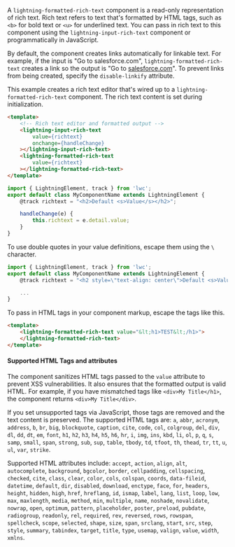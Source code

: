 A `lightning-formatted-rich-text` component is a read-only representation of
rich text. Rich text refers to text that's formatted by HTML tags, such as
`<b>` for bold text or `<u>` for underlined text. You can pass in rich text to
this component using the `lightning-input-rich-text` component or
programmatically in JavaScript.

By default, the component creates links automatically for linkable text. For example, if the input is "Go to salesforce.com", `lightning-formatted-rich-text` creates a link so the output is "Go to [salesforce.com](https://www.salesforce.com/)".
To prevent links from being created, specify the `disable-linkify` attribute.

This example creates a rich text editor that's wired up to a
`lightning-formatted-rich-text` component. The rich text content is set during
initialization.

```html
<template>
    <!-- Rich text editor and formatted output -->
    <lightning-input-rich-text
        value={richtext}
        onchange={handleChange}
    ></lightning-input-rich-text>
    <lightning-formatted-rich-text
        value={richtext}
    ></lightning-formatted-rich-text>
</template>
```


```javascript
import { LightningElement, track } from 'lwc';
export default class MyComponentName extends LightningElement {
    @track richtext = "<h2>Default <s>Value</s></h2>";

    handleChange(e) {
        this.richtext = e.detail.value;
    }
}
```

To use double quotes in your value definitions, escape them using the `\`
character.

```javascript
import { LightningElement, track } from 'lwc';
export default class MyComponentName extends LightningElement {
    @track richtext = "<h2 style=\"text-align: center\">Default <s>Value</s></h2>";

    ...
}
```

To pass in HTML tags in your component markup, escape the tags like this.
```html
<template>
    <lightning-formatted-rich-text value="&lt;h1>TEST&lt;/h1>">
    </lightning-formatted-rich-text>
</template>
```

#### Supported HTML Tags and attributes

The component sanitizes HTML tags passed to the `value` attribute to prevent
XSS vulnerabilities. It also ensures that the formatted output is valid HTML.
For example, if you have mismatched tags like `<div>My Title</h1>`, the
component returns `<div>My Title</div>`.

If you set unsupported tags via JavaScript, those tags are
removed and the text content is preserved. The supported HTML tags are: `a`,
`abbr`, `acronym`, `address`, `b`, `br`, `big`, `blockquote`, `caption`,
`cite`, `code`, `col`, `colgroup`, `del`, `div`, `dl`, `dd`, `dt`, `em`,
`font`, `h1`, `h2`, `h3`, `h4`, `h5`, `h6`, `hr`, `i`, `img`, `ins`, `kbd`,
`li`, `ol`, `p`, `q`, `s`, `samp`, `small`, `span`, `strong`, `sub`, `sup`,
`table`, `tbody`, `td`, `tfoot`, `th`, `thead`, `tr`, `tt`, `u`, `ul`, `var`,
`strike`.

Supported HTML attributes include: `accept`, `action`, `align`, `alt`,
`autocomplete`, `background`, `bgcolor`, `border`, `cellpadding`,
`cellspacing`, `checked`, `cite`, `class`, `clear`, `color`, `cols`,
`colspan`, `coords`, `data-fileid`, `datetime`, `default`, `dir`, `disabled`,
`download`, `enctype`, `face`, `for`, `headers`, `height`, `hidden`, `high`,
`href`, `hreflang`, `id`, `ismap`, `label`, `lang`, `list`, `loop`, `low`,
`max`, `maxlength`, `media`, `method`, `min`, `multiple`, `name`, `noshade`,
`novalidate`, `nowrap`, `open`, `optimum`, `pattern`, `placeholder`, `poster`,
`preload`, `pubdate`, `radiogroup`, `readonly`, `rel`, `required`, `rev`,
`reversed`, `rows`, `rowspan`, `spellcheck`, `scope`, `selected`, `shape`,
`size`, `span`, `srclang`, `start`, `src`, `step`, `style`, `summary`,
`tabindex`, `target`, `title`, `type`, `usemap`, `valign`, `value`, `width`,
`xmlns`.

